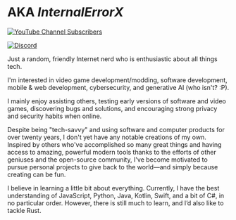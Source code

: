  # AKA *InternalErrorX*
[![YouTube Channel Subscribers](https://img.shields.io/youtube/channel/subscribers/UCNtL3U13WGYo-QmVDV2dTHA)](https://www.youtube.com/@InternalErrorX)

[![Discord](https://img.shields.io/badge/Discord-InternalErrorX-7289DA?style=for-the-badge&logo=discord&logoColor=red)](https://discord.com/users/442214351647014912)

 
 Just a random, friendly Internet nerd who is enthusiastic about all things tech. 
 
 I'm interested in video game development/modding, software development, mobile & web development, cybersecurity, and generative AI (who isn't? :P). 
 
 I mainly enjoy assisting others, testing early versions of software and video games, discovering bugs and solutions, and encouraging strong privacy and security habits when online. 
 
 Despite being "tech-savvy" and using software and computer products for over twenty years, I don't yet have any notable creations of my own. Inspired by others who've accomplished so many great things and having access to amazing, powerful modern tools thanks to the efforts of other geniuses and the open-source community, I've become motivated to pursue personal projects to give back to the world—and simply because creating can be fun.

I believe in learning a little bit about everything. Currently, I have the best understanding of JavaScript, Python, Java, Kotlin, Swift, and a bit of C#, in no particular order. However, there is still much to learn, and I’d also like to tackle Rust.
 
